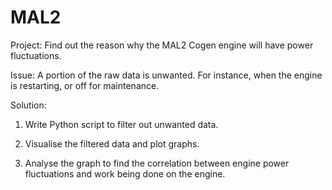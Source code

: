 # MAL2
Project: Find out the reason why the MAL2 Cogen engine will have power fluctuations. 



Issue: A portion of the raw data is unwanted. For instance, when the engine is restarting, or off for maintenance. 



Solution: 



1. Write Python script to filter out unwanted data.

2. Visualise the filtered data and plot graphs.

3. Analyse the graph to find the correlation between engine power fluctuations and work being done on the engine.
